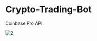 # Crypto-Trading-Bot
Coinbase Pro API.

![2](https://user-images.githubusercontent.com/13381610/212988018-a9abeb0a-f4a4-4e60-b63a-c1063d240dd9.png)
